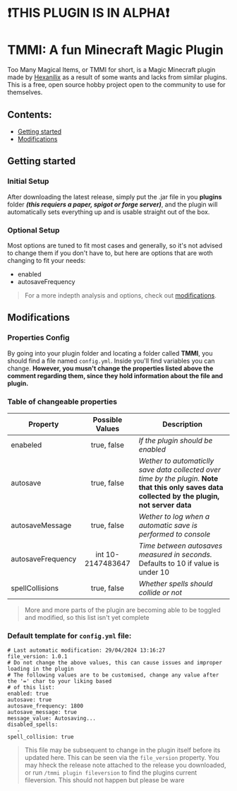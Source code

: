 # ❗THIS PLUGIN IS IN ALPHA❗
# TMMI: A fun Minecraft Magic Plugin
Too Many Magical Items, or TMMI for short, is a Magic Minecraft plugin made by [Hexanilix](https://github.com/Hexanilix) as a result of some wants and lacks from similar plugins. 
This is a free, open source hobby project open to the community to use for themselves.
## Contents:
- [Getting started](#getting-started)
- [Modifications](#modifications)
## Getting started
### Initial Setup
After downloading the latest release, simply put the .jar file in you **plugins** folder ***(this requiers a paper, spigot or forge server)***, and the plugin will automatically sets everything up and is usable straight out of the box.

### Optional Setup
Most options are tuned to fit most cases and generally, so it's not advised to change them if you don't have to, but here are options that are woth changing to fit your needs:
- enabled
- autosaveFrequency

> For a more indepth analysis and options, check out [modifications](#modifications).

## Modifications
### Properties Config
By going into your plugin folder and locating a folder called **TMMI**, you should find a file named ```config.yml```. Inside you'll find variables you can change. **However, you musn't change the properties listed above the comment regarding them, since they hold information about the file and plugin.**

### Table of changeable properties
| Property | Possible Values | Description |
|---------|:-----------------:|-------------|
|enabeled|true, false| *If the plugin should be enabled* |
|autosave|true, false| *Wether to automaticlly save data collected over time by the plugin.* **Note that this only saves data collected by the plugin, not server data** |
|autosaveMessage|true, false|  *Wether to log when a automatic save is performed to console* |
|autosaveFrequency| int 10-2147483647 | *Time between autosaves measured in seconds.* Defaults to 10 if value is under 10 |
|spellCollisions|true, false|*Whether spells should collide or not*|
> More and more parts of the plugin are becoming able to be toggled and modified, so this list isn't yet complete


### Default template for ```config.yml``` file:
```
# Last automatic modification: 29/04/2024 13:16:27
file_version: 1.0.1
# Do not change the above values, this can cause issues and improper loading in the plugin
# The following values are to be customised, change any value after the '=' char to your liking based
# of this list: 
enabled: true
autosave: true
autosave_frequency: 1800
autosave_message: true
message_value: Autosaving...
disabled_spells: 
   - 
spell_collision: true
```
> This file may be subsequent to change in the plugin itself before its updated here. This can be seen via the ```file_version``` property. You may hheck the release note attached to the release you downloaded, or run ```/tmmi plugin fileversion``` to find the plugins current fileversion. This should not happen but please be ware
